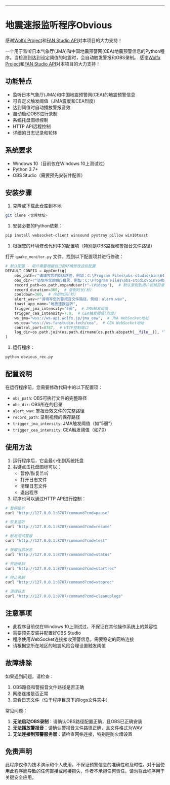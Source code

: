 ****

# 地震速报监听程序Obvious

感谢[Wolfx Project](https://wolfx.jp/)和[FAN Studio API](https://api.fanstudio.tech/)对本项目的大力支持！

一个用于监听日本气象厅(JMA)和中国地震预警网(CEA)地震预警信息的Python程序。当检测到达到设定阈值的地震时，会自动触发警报和OBS录制。
感谢[Wolfx Project](https://wolfx.jp/)和[FAN Studio API](https://api.fanstudio.tech/)对本项目的大力支持！

## 功能特点

- 监听日本气象厅(JMA)和中国地震预警网(CEA)的地震预警信息
- 可自定义触发阈值（JMA震度和CEA烈度）
- 达到阈值时自动播放警报音效
- 自动启动OBS进行录制
- 系统托盘图标控制
- HTTP API远程控制
- 详细的日志记录和轮转

## 系统要求

- Windows 10（目前仅在Windows 10上测试过）
- Python 3.7+
- OBS Studio（需要预先安装并配置）

## 安装步骤

1. 克隆或下载此仓库到本地

```bash
git clone <仓库地址>
```

1. 安装必要的Python依赖：

```bash
pip install websocket-client winsound pystray pillow win10toast
```

1. 根据您的环境修改代码中的配置项（特别是OBS路径和警报音文件路径）

打开 `quake_monitor.py` 文件，找到以下配置项并进行修改：

```python
# 默认配置 - 用户需要根据自己的环境修改这些配置
DEFAULT_CONFIG = AppConfig(
    obs_path=r"请填写您的OBS路径，例如：C:\Program Files\obs-studio\bin\64bit\obs64.exe",
    obs_dir=r"请填写您的OBS目录，例如：C:\Program Files\obs-studio\bin\64bit",
    record_path=os.path.expanduser(r"~\Videos"),  # 默认录制到用户视频目录
    record_duration=360,  # 录制时长(秒)
    cooldown=360,  # 冷却时间(秒)
    alert_wav=r"请填写您的警报音文件路径，例如：alarm.wav",
    toast_app_name="地震速报监听",
    trigger_jma_intensity="5弱",  # JMA触发阈值
    trigger_cea_intensity=7.0,  # CEA触发阈值(烈度)
    ws_jma="wss://ws-api.wolfx.jp/jma_eew",  # JMA WebSocket地址
    ws_cea="wss://ws.fanstudio.tech/cea",  # CEA WebSocket地址
    control_port=8787,  # HTTP控制端口
    log_dir=os.path.join(os.path.dirname(os.path.abspath(__file__)), "logs")  # 日志目录
)
```

1. 运行程序：

```bash
python obvious_rec.py
```

## 配置说明

在运行程序前，您需要修改代码中的以下配置项：

- `obs_path`: OBS可执行文件的完整路径
- `obs_dir`: OBS所在的目录
- `alert_wav`: 警报音效文件的完整路径
- `record_path`: 录制视频的保存路径
- `trigger_jma_intensity`: JMA触发阈值（如"5弱"）
- `trigger_cea_intensity`: CEA触发阈值（如7.0）

## 使用方法

1. 运行程序后，它会最小化到系统托盘
2. 右键点击托盘图标可以：
   - 暂停/恢复监听
   - 打开日志文件
   - 清理日志文件
   - 退出程序
3. 程序也可以通过HTTP API进行控制：

```bash
# 暂停监听
curl "http://127.0.0.1:8787/command?cmd=pause"

# 恢复监听
curl "http://127.0.0.1:8787/command?cmd=resume"

# 触发测试警报
curl "http://127.0.0.1:8787/command?cmd=test"

# 获取当前状态
curl "http://127.0.0.1:8787/command?cmd=status"

# 开始录制
curl "http://127.0.0.1:8787/command?cmd=startrec"

# 停止录制
curl "http://127.0.0.1:8787/command?cmd=stoprec"

# 清理日志
curl "http://127.0.0.1:8787/command?cmd=cleanuplogs"
```

## 注意事项

- 此程序目前仅在Windows 10上测试过，不保证在其他操作系统上的兼容性
- 需要预先安装并配置好OBS Studio
- 程序使用WebSocket连接接收预警信息，需要稳定的网络连接
- 请根据您所在地区的地震风险合理设置触发阈值

## 故障排除

如果遇到问题，请检查：

1. OBS路径和警报音文件路径是否正确
2. 网络连接是否正常
3. 查看日志文件（位于程序目录下的logs文件夹中）

常见问题：

1. **无法启动OBS录制**：请确认OBS路径配置正确，且OBS已正确安装
2. **无法播放警报音**：请确认警报音文件路径正确，且文件格式为WAV
3. **无法连接到预警服务器**：请检查网络连接，特别是防火墙设置

## 免责声明

此程序仅作为技术演示和个人使用，不保证预警信息的准确性和及时性。对于因使用此程序而导致的任何直接或间接损失，作者不承担任何责任。请勿将此程序用于关键安全应用。
